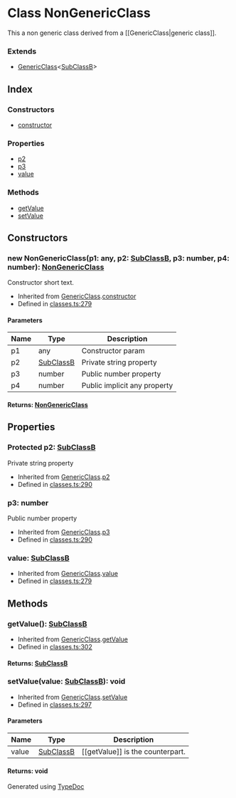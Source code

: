 # Class NonGenericClass
This a non generic class derived from a [[GenericClass|generic class]].

### Extends
* [GenericClass](_classes_.genericclass.md)<[SubClassB](_classes_.subclassb.md)>

## Index

### Constructors
* [constructor](_classes_.nongenericclass.md#constructor)

### Properties
* [p2](_classes_.nongenericclass.md#p2)
* [p3](_classes_.nongenericclass.md#p3)
* [value](_classes_.nongenericclass.md#value)

### Methods
* [getValue](_classes_.nongenericclass.md#getvalue)
* [setValue](_classes_.nongenericclass.md#setvalue)

## Constructors

### new NonGenericClass(p1: any, p2: [SubClassB](_classes_.subclassb.md), p3: number, p4: number): [NonGenericClass](_classes_.nongenericclass.md)
Constructor short text.  
* Inherited from [GenericClass](_classes_.genericclass.md).[constructor](_classes_.genericclass.md#constructor)
* Defined in [classes.ts:279](https://github.com/kimamula/typedoc/blob/HEAD/examples/basic/src/classes.ts#L279)


#### Parameters

| Name | Type | Description |
| ---- | ---- | ---- |
| p1 | any| Constructor param |
| p2 | [SubClassB](_classes_.subclassb.md)| Private string property |
| p3 | number| Public number property |
| p4 | number| Public implicit any property |

#### Returns: [NonGenericClass](_classes_.nongenericclass.md)

## Properties

### Protected p2: [SubClassB](_classes_.subclassb.md)
Private string property
* Inherited from [GenericClass](_classes_.genericclass.md).[p2](_classes_.genericclass.md#p2)
* Defined in [classes.ts:290](https://github.com/kimamula/typedoc/blob/HEAD/examples/basic/src/classes.ts#L290)


### p3: number
Public number property
* Inherited from [GenericClass](_classes_.genericclass.md).[p3](_classes_.genericclass.md#p3)
* Defined in [classes.ts:290](https://github.com/kimamula/typedoc/blob/HEAD/examples/basic/src/classes.ts#L290)


### value: [SubClassB](_classes_.subclassb.md)

* Inherited from [GenericClass](_classes_.genericclass.md).[value](_classes_.genericclass.md#value)
* Defined in [classes.ts:279](https://github.com/kimamula/typedoc/blob/HEAD/examples/basic/src/classes.ts#L279)


## Methods

### getValue(): [SubClassB](_classes_.subclassb.md)
  
* Inherited from [GenericClass](_classes_.genericclass.md).[getValue](_classes_.genericclass.md#getvalue)
* Defined in [classes.ts:302](https://github.com/kimamula/typedoc/blob/HEAD/examples/basic/src/classes.ts#L302)

#### Returns: [SubClassB](_classes_.subclassb.md)

### setValue(value: [SubClassB](_classes_.subclassb.md)): void
  
* Inherited from [GenericClass](_classes_.genericclass.md).[setValue](_classes_.genericclass.md#setvalue)
* Defined in [classes.ts:297](https://github.com/kimamula/typedoc/blob/HEAD/examples/basic/src/classes.ts#L297)


#### Parameters

| Name | Type | Description |
| ---- | ---- | ---- |
| value | [SubClassB](_classes_.subclassb.md)| [[getValue]] is the counterpart. |

#### Returns: void


Generated using [TypeDoc](http://typedoc.io)
